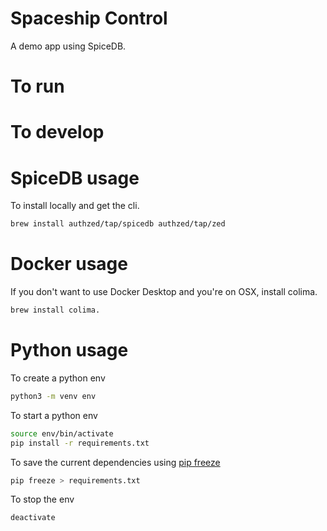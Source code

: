 # Spaceship Control

A demo app using SpiceDB.

# To run



# To develop

# SpiceDB usage

To install locally and get the cli.
```zsh
brew install authzed/tap/spicedb authzed/tap/zed
```


# Docker usage

If you don't want to use Docker Desktop and you're on OSX, install colima.

```zsh
brew install colima.
```

# Python usage

To create a python env

```zsh
python3 -m venv env
```

To start a python env

```zsh
source env/bin/activate
pip install -r requirements.txt 
```

To save the current dependencies using [pip freeze](https://pip.pypa.io/en/stable/cli/pip_freeze/)
```zsh
pip freeze > requirements.txt
```

To stop the env
```zsh
deactivate
```
